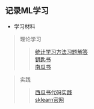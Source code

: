 ## 记录ML学习

- 学习材料  
> 理论学习  
> > [统计学习方法习题解答](https://github.com/datawhalechina/statistical-learning-method-solutions-manual/tree/master)  
> > [钥匙书](https://github.com/datawhalechina/key-book/tree/master)  
> > [南瓜书](https://github.com/datawhalechina/pumpkin-book)

> 实践  
> > [西瓜书代码实践](https://github.com/datawhalechina/machine-learning-toy-code)  
> > [sklearn官网](https://scikit-learn.org/stable/index.html)  
